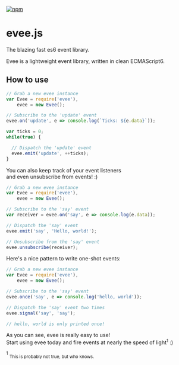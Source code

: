 [![npm](https://img.shields.io/npm/v/evee.svg?maxAge=2592000?style=flat-square)]()

# evee.js
The blazing fast es6 event library.

Evee is a lightweight event library, written in clean ECMAScript6.

## How to use
```js
// Grab a new evee instance
var Evee = require('evee'),
    evee = new Evee();

// Subscribe to the 'update' event
evee.on('update', e => console.log(`Ticks: ${e.data}`));

var ticks = 0;
while(true) {

  // Dispatch the 'update' event
  evee.emit('update', ++ticks);
}
```

You can also keep track of your event listeners   
and even unsubscribe from events! :)
```js
// Grab a new evee instance
var Evee = require('evee'),
    evee = new Evee();

// Subscribe to the 'say' event
var receiver = evee.on('say', e => console.log(e.data));

// Dispatch the 'say' event
evee.emit('say', 'Hello, world!');

// Unsubscribe from the 'say' event
evee.unsubscribe(receiver);
```

Here's a nice pattern to write one-shot events:
```js
// Grab a new evee instance
var Evee = require('evee'),
    evee = new Evee();

// Subscribe to the 'say' event
evee.once('say', e => console.log('hello, world'));

// Dispatch the 'say' event two times
evee.signal('say', 'say');

// hello, world is only printed once!
```

As you can see, evee is really easy to use!   
Start using evee today and fire events at nearly the speed of light<sup>1</sup> :)


<sup>1</sup> <sub>This is probably not true, but who knows.</sub>
